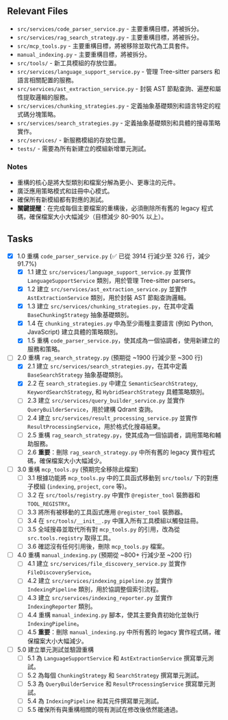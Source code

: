 ## Relevant Files

- `src/services/code_parser_service.py` - 主要重構目標，將被拆分。
- `src/services/rag_search_strategy.py` - 主要重構目標，將被拆分。
- `src/mcp_tools.py` - 主要重構目標，將被移除並取代為工具套件。
- `manual_indexing.py` - 主要重構目標，將被拆分。
- `src/tools/` - 新工具模組的存放位置。
- `src/services/language_support_service.py` - 管理 Tree-sitter parsers 和語言相關配置的服務。
- `src/services/ast_extraction_service.py` - 封裝 AST 節點查詢、遍歷和屬性提取邏輯的服務。
- `src/services/chunking_strategies.py` - 定義抽象基礎類別和語言特定的程式碼分塊策略。
- `src/services/search_strategies.py` - 定義抽象基礎類別和具體的搜尋策略實作。
- `src/services/` - 新服務模組的存放位置。
- `tests/` - 需要為所有新建立的模組新增單元測試。

### Notes

- 重構的核心是將大型類別和檔案分解為更小、更專注的元件。
- 廣泛應用策略模式和註冊中心模式。
- 確保所有新模組都有對應的測試。
- **關鍵提醒**：在完成每個主要檔案的重構後，必須刪除所有舊的 legacy 程式碼，確保檔案大小大幅減少（目標減少 80-90% 以上）。

## Tasks

- [x] 1.0 重構 `code_parser_service.py` (✅ 已從 3914 行減少至 326 行，減少 91.7%)
  - [x] 1.1 建立 `src/services/language_support_service.py` 並實作 `LanguageSupportService` 類別，用於管理 Tree-sitter parsers。
  - [x] 1.2 建立 `src/services/ast_extraction_service.py` 並實作 `AstExtractionService` 類別，用於封裝 AST 節點查詢邏輯。
  - [x] 1.3 建立 `src/services/chunking_strategies.py`，在其中定義 `BaseChunkingStrategy` 抽象基礎類別。
  - [x] 1.4 在 `chunking_strategies.py` 中為至少兩種主要語言 (例如 Python, JavaScript) 建立具體的策略類別。
  - [x] 1.5 重構 `code_parser_service.py`，使其成為一個協調者，使用新建立的服務和策略。

- [ ] 2.0 重構 `rag_search_strategy.py` (預期從 ~1900 行減少至 ~300 行)
  - [x] 2.1 建立 `src/services/search_strategies.py`，在其中定義 `BaseSearchStrategy` 抽象基礎類別。
  - [x] 2.2 在 `search_strategies.py` 中建立 `SemanticSearchStrategy`, `KeywordSearchStrategy`, 和 `HybridSearchStrategy` 具體策略類別。
  - [ ] 2.3 建立 `src/services/query_builder_service.py` 並實作 `QueryBuilderService`，用於建構 Qdrant 查詢。
  - [ ] 2.4 建立 `src/services/result_processing_service.py` 並實作 `ResultProcessingService`，用於格式化搜尋結果。
  - [ ] 2.5 重構 `rag_search_strategy.py`，使其成為一個協調者，調用策略和輔助服務。
  - [ ] 2.6 **重要**：刪除 `rag_search_strategy.py` 中所有舊的 legacy 實作程式碼，確保檔案大小大幅減少。

- [ ] 3.0 重構 `mcp_tools.py` (預期完全移除此檔案)
  - [ ] 3.1 根據功能將 `mcp_tools.py` 中的工具函式移動到 `src/tools/` 下的對應子模組 (`indexing`, `project`, `core` 等)。
  - [ ] 3.2 在 `src/tools/registry.py` 中實作 `@register_tool` 裝飾器和 `TOOL_REGISTRY`。
  - [ ] 3.3 將所有被移動的工具函式應用 `@register_tool` 裝飾器。
  - [ ] 3.4 在 `src/tools/__init__.py` 中匯入所有工具模組以觸發註冊。
  - [ ] 3.5 全域搜尋並取代所有對 `mcp_tools.py` 的引用，改為從 `src.tools.registry` 取得工具。
  - [ ] 3.6 確認沒有任何引用後，刪除 `mcp_tools.py` 檔案。

- [ ] 4.0 重構 `manual_indexing.py` (預期從 ~800+ 行減少至 ~200 行)
  - [ ] 4.1 建立 `src/services/file_discovery_service.py` 並實作 `FileDiscoveryService`。
  - [ ] 4.2 建立 `src/services/indexing_pipeline.py` 並實作 `IndexingPipeline` 類別，用於協調整個索引流程。
  - [ ] 4.3 建立 `src/services/indexing_reporter.py` 並實作 `IndexingReporter` 類別。
  - [ ] 4.4 重構 `manual_indexing.py` 腳本，使其主要負責初始化並執行 `IndexingPipeline`。
  - [ ] 4.5 **重要**：刪除 `manual_indexing.py` 中所有舊的 legacy 實作程式碼，確保檔案大小大幅減少。

- [ ] 5.0 建立單元測試並驗證重構
  - [ ] 5.1 為 `LanguageSupportService` 和 `AstExtractionService` 撰寫單元測試。
  - [ ] 5.2 為每個 `ChunkingStrategy` 和 `SearchStrategy` 撰寫單元測試。
  - [ ] 5.3 為 `QueryBuilderService` 和 `ResultProcessingService` 撰寫單元測試。
  - [ ] 5.4 為 `IndexingPipeline` 和其元件撰寫單元測試。
  - [ ] 5.5 確保所有與重構相關的現有測試在修改後依然能通過。